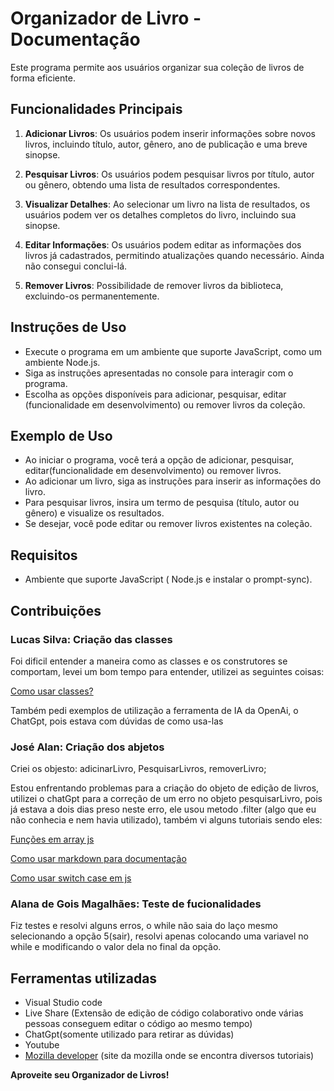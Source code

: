 # Organizador de Livro - Documentação

Este programa permite aos usuários organizar sua coleção de livros de forma eficiente.

## Funcionalidades Principais

1. **Adicionar Livros**: Os usuários podem inserir informações sobre novos livros, incluindo título, autor, gênero, ano de publicação e uma breve sinopse.

2. **Pesquisar Livros**: Os usuários podem pesquisar livros por título, autor ou gênero, obtendo uma lista de resultados correspondentes.

3. **Visualizar Detalhes**: Ao selecionar um livro na lista de resultados, os usuários podem ver os detalhes completos do livro, incluindo sua sinopse.

4. **Editar Informações**: Os usuários podem editar as informações dos livros já cadastrados, permitindo atualizações quando necessário. Ainda não consegui conclui-lá.

5. **Remover Livros**: Possibilidade de remover livros da biblioteca, excluindo-os permanentemente.


## Instruções de Uso

- Execute o programa em um ambiente que suporte JavaScript, como um ambiente Node.js.
- Siga as instruções apresentadas no console para interagir com o programa.
- Escolha as opções disponíveis para adicionar, pesquisar, editar (funcionalidade em desenvolvimento) ou remover livros da coleção.


## Exemplo de Uso

- Ao iniciar o programa, você terá a opção de adicionar, pesquisar, editar(funcionalidade em desenvolvimento) ou remover livros.
- Ao adicionar um livro, siga as instruções para inserir as informações do livro.
- Para pesquisar livros, insira um termo de pesquisa (título, autor ou gênero) e visualize os resultados.
- Se desejar, você pode editar ou remover livros existentes na coleção.

## Requisitos

- Ambiente que suporte JavaScript ( Node.js e instalar o prompt-sync).

## Contribuições

### Lucas Silva: Criação das classes

Foi dificil entender a maneira como as classes e os construtores se comportam, levei um bom tempo para entender, utilizei as seguintes coisas:

[Como usar classes?](https://developer.mozilla.org/pt-BR/docs/Web/JavaScript/Reference/Classes)

Também pedi exemplos de utilização a ferramenta de IA da OpenAi, o ChatGpt, pois estava com dúvidas de como usa-las


### José Alan: Criação dos abjetos

Criei os objesto: adicinarLivro, PesquisarLivros, removerLivro;

Estou enfrentando problemas para a criação do objeto de edição de livros, utilizei o chatGpt para a correção de um erro no objeto pesquisarLivro, pois já estava a dois dias preso neste erro, ele usou metodo .filter (algo que eu não conhecia e nem havia utilizado), também vi alguns tutoriais sendo eles:

[Funções em array js](https://www.youtube.com/watch?v=-f5E5Lhocuo)

[Como usar markdown para documentação](https://www.youtube.com/watch?v=Gcb60rPbnKA)

[Como usar switch case em js](https://www.youtube.com/watch?v=EEStcIe8rAM)

### Alana de Gois Magalhães: Teste de fucionalidades


Fiz testes e resolvi alguns erros, o while  não saia do laço mesmo selecionando a opção 5(sair), resolvi apenas colocando uma variavel no while e modificando o valor dela no final da opção.


## Ferramentas utilizadas

- Visual Studio code
- Live Share (Extensão de edição de código colaborativo onde várias pessoas conseguem editar o código ao mesmo tempo)
- ChatGpt(somente utilizado para retirar as dúvidas)
- Youtube 
- [Mozilla developer](https://developer.mozilla.org/pt-BR/) (site da mozilla onde se encontra diversos tutoriais)


**Aproveite seu Organizador de Livros!**
